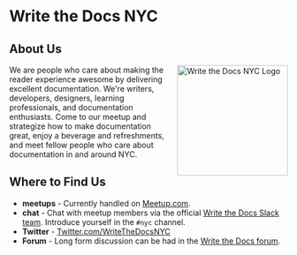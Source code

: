 Write the Docs NYC
===========================

## About Us

<img src="/_static/img/logos/writethedocsnyc-logo.png" style="margin:0 0 20px 20px;width:200px;max-width:100%;float:right;" alt="Write the Docs NYC Logo" />

We are people who care about making the reader experience awesome by delivering excellent documentation. We're writers, developers, designers, learning professionals, and documentation enthusiasts. Come to our meetup and strategize how to make documentation great, enjoy a beverage and refreshments, and meet fellow people who care about documentation in and around NYC.

## Where to Find Us

- **meetups** - Currently handled on [Meetup.com](https://www.meetup.com/WriteTheDocsNYC/).
- **chat** - Chat with meetup members via the official [Write the Docs Slack team](https://slack.writethedocs.org/). Introduce yourself in the `#nyc` channel.
- **Twitter** - [Twitter.com/WriteTheDocsNYC](https://twitter.com/WriteTheDocsNYC)
- **Forum** - Long form discussion can be had in the [Write the Docs forum](https://forum.writethedocs.org/c/meetups).
